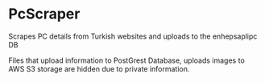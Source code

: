 # PcScraper
Scrapes PC details from Turkish websites and uploads to the enhepsaplipc DB

Files that upload information to PostGrest Database, uploads images to AWS S3 storage are hidden due to private information. 
